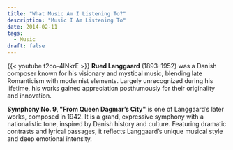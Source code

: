 ```yaml
---
title: "What Music Am I Listening To?"
description: "Music I Am Listening To"
date: 2014-02-11
tags:
  - Music
draft: false
---
```



{{< youtube t2co-4INkrE >}}
**Rued Langgaard** (1893–1952) was a Danish composer known for his visionary and mystical music, blending late Romanticism with modernist elements. Largely unrecognized during his lifetime, his works gained appreciation posthumously for their originality and innovation.

**Symphony No. 9, "From Queen Dagmar’s City"** is one of Langgaard’s later works, composed in 1942. It is a grand, expressive symphony with a nationalistic tone, inspired by Danish history and culture. Featuring dramatic contrasts and lyrical passages, it reflects Langgaard’s unique musical style and deep emotional intensity.
